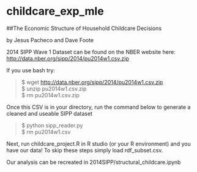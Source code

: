 # childcare_exp_mle
##The Economic Structure of Household Childcare Decisions

by Jesus Pacheco and Dave Foote

2014 SIPP Wave 1 Dataset can be found on the NBER website here:
http://data.nber.org/sipp/2014/pu2014w1.csv.zip

If you use bash try:  
>$ wget http://data.nber.org/sipp/2014/pu2014w1.csv.zip  
>$ unzip pu2014w1.csv.zip  
>$ rm pu2014w1.csv.zip  

Once this CSV is in your directory, run the command below to generate 
a cleaned and useable SIPP dataset  
>$ python sipp_reader.py  
>$ rm pu2014w1.csv  

Next, run childcare_project.R in R studio (or your R environment)
and you have our data! To skip these steps simply load rdf_subset.csv.

Our analysis can be recreated in 2014SIPP/structural_childcare.ipynb
 

